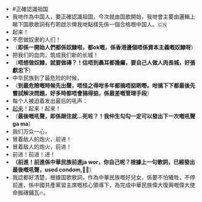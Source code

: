 - #正確認識祖国
- 我哋作為中国人，要正確認識祖国，今次就由国歌開始，我哋會主要由邏輯上睇下国歌歌詞有冇啲啟示俾我哋點樣先係一個合格嘅中国人。🇨🇳
- 起来！
- 不愿做奴隶的人们！
- （**即係一開始人們都係奴隸啦，都ok嘅，係香港邊個唔係資本主義嘅奴隸呀**）
- 把我们的血肉，筑成我们新的长城！
- （**唔想做奴隸，就要做磚？！估唔到聶耳都幾癲，要自己人做人肉長城，好張獻忠下**）
- 中华民族到了最危险的时候，
- （**到最危險嘅時候先出聲，唔怪之得咁多年都搞唔掂啲嘢。咁搞下下都最後先嘗試解決問題，好多時都唔會搞得掂，係最差嘅管理手段**）
- 每个人被迫着发出最后的吼声：
- [起来](https://baike.baidu.com/item/%E8%B5%B7%E6%9D%A5)！起来！起来！
- （**最後嘅吼聲，即係跟住就...死咗？！我仲生勾勾一定可以發出下一次嘅吼聲ga ma**）
- 我们万众一心，
- 冒着敌人的炮火，前进！
- 冒着敌人的炮火，前进！
- 前进！前进！进！
- **（前進！前進係中華民族前進ja wor，你自己呢？根據上一句歌詞，已經發出最後嘅吼聲，used condom,**👋🏻）
- 我諗都好清楚，根據国歌歌詞，作為中華民族嘅好兒女，係要不怕犧牲，不停前進，係中國共產黨習主席嘅核心領導下，為完成中華民族偉大復興嘅偉大使命搬磚鋪瓦🔥。
